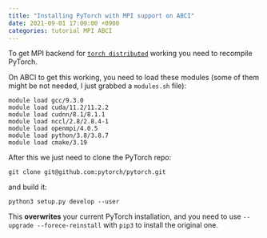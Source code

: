 ```yaml
---
title: "Installing PyTorch with MPI support on ABCI"
date: 2021-09-01 17:00:00 +0900
categories: tutorial MPI ABCI
---
```


To get MPI backend for [`torch distributed`](https://pytorch.org/docs/stable/distributed.html) working you need to
recompile PyTorch.

On ABCI to get this working, you need to load these modules (some of
them might be not needed, I just grabbed a `modules.sh` file):

    module load gcc/9.3.0
    module load cuda/11.2/11.2.2
    module load cudnn/8.1/8.1.1
    module load nccl/2.8/2.8.4-1
    module load openmpi/4.0.5
    module load python/3.8/3.8.7
    module load cmake/3.19

After this we just need to clone the PyTorch repo:

    git clone git@github.com:pytorch/pytorch.git

and build it:

    python3 setup.py develop --user

This **overwrites** your current PyTorch installation, and you need to
use `--upgrade --forece-reinstall` with `pip3` to install the original
one.
